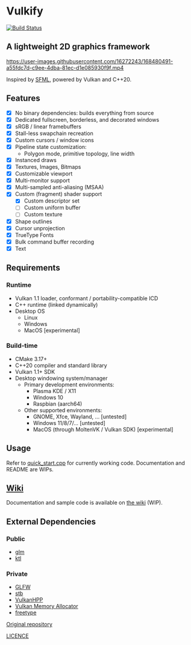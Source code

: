 # Vulkify

[![Build Status](https://github.com/vulkify/vulkify/actions/workflows/ci.yml/badge.svg)](https://github.com/vulkify/vulkify/actions/workflows/ci.yml)

## A lightweight 2D graphics framework

https://user-images.githubusercontent.com/16272243/168480491-a55fdc7d-c9ee-4dba-81ec-d1e085930f9f.mp4

Inspired by [SFML](https://github.com/SFML/SFML), powered by Vulkan and C++20.

## Features

- [x] No binary dependencies: builds everything from source
- [x] Dedicated fullscreen, borderless, and decorated windows
- [x] sRGB / linear framebuffers
- [x] Stall-less swapchain recreation
- [x] Custom cursors / window icons
- [x] Pipeline state customization: 
  - Polygon mode, primitive topology, line width
- [x] Instanced draws
- [x] Textures, Images, Bitmaps
- [x] Customizable viewport
- [x] Multi-monitor support
- [x] Multi-sampled anti-aliasing (MSAA)
- [x] Custom (fragment) shader support
  - [x] Custom descriptor set
  - [ ] Custom uniform buffer
  - [ ] Custom texture
- [x] Shape outlines
- [x] Cursor unprojection
- [x] TrueType Fonts
- [x] Bulk command buffer recording
- [x] Text

## Requirements

### Runtime

- Vulkan 1.1 loader, conformant / portability-compatible ICD
- C++ runtime (linked dynamically)
- Desktop OS
  - Linux
  - Windows
  - MacOS [experimental]

### Build-time

- CMake 3.17+
- C++20 compiler and standard library
- Vulkan 1.1+ SDK
- Desktop windowing system/manager
  - Primary development environments:
    - Plasma KDE / X11
    - Windows 10
    - Raspbian (aarch64)
  - Other supported environments:
    - GNOME, Xfce, Wayland, ... [untested]
    - Windows 11/8/7/... [untested]
    - MacOS (through MoltenVK / Vulkan SDK) [experimental]

## Usage

Refer to [quick_start.cpp](examples/quick_start.cpp) for currently working code. Documentation and README are WIPs.


## [Wiki](https://github.com/vulkify/vulkify/wiki)

Documentation and sample code is available on [the wiki](https://github.com/vulkify/vulkify/wiki) (WIP).

## External Dependencies

### Public

- [glm](https://github.com/g-truc/glm)
- [ktl](https://github.com/karnkaul/ktl)

### Private

- [GLFW](https://github.com/glfw/glfw)
- [stb](https://github.com/nothings/stb)
- [VulkanHPP](https://github.com/KhronosGroup/Vulkan-Hpp)
- [Vulkan Memory Allocator](https://github.com/GPUOpen-LibrariesAndSDKs/VulkanMemoryAllocator)
- [freetype](https://github.com/freetype/freetype)

[Original repository](https://github.com/vulkify/vulkify)

[LICENCE](LICENSE)
